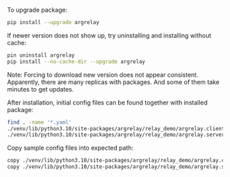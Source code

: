 
To upgrade package:

```sh
pip install --upgrade argrelay
```

If newer version does not show up,
try uninstalling and installing without cache:


```sh
pin uninstall argrelay
pip install --no-cache-dir --upgrade argrelay
```

Note:
Forcing to download new version does not appear consistent.
Apparently, there are many replicas with packages.
And some of them take minutes to get updates.


After installation, initial config files can be found
together with installed package:

```sh
find . -name '*.yaml'
./venv/lib/python3.10/site-packages/argrelay/relay_demo/argrelay.client.yaml
./venv/lib/python3.10/site-packages/argrelay/relay_demo/argrelay.server.yaml
```

Copy sample config files into expected path:

```sh
copy ./venv/lib/python3.10/site-packages/argrelay/relay_demo/argrelay.client.yaml ~/.argrelay.client.yaml
copy ./venv/lib/python3.10/site-packages/argrelay/relay_demo/argrelay.server.yaml ~/.argrelay.server.yaml
```



